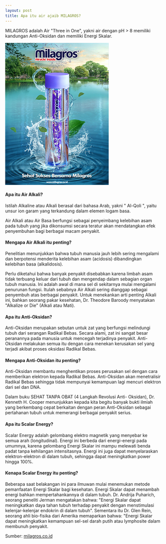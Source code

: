 ```yaml
---
layout: post
title: Apa itu air ajaib MILAGROS?
---
```


MILAGROS adalah Air "Three in One", yakni air dengan pH > 8 memiliki kandungan Anti-Oksidan dan memiliki Energi Skalar.

![alt text](https://raw.githubusercontent.com/milagrospatrol/milagrospatrol.github.io/master/images/produk.jpg "produk")

#### Apa itu Air Alkali?
Istilah Alkaline atau Alkali berasal dari bahasa Arab, yakni " Al-Qoli ", yaitu unsur ion garam yang terkandung dalam elemen logam basa. 

Air Alkali atau Air Basa berfungsi sebagai penyeimbang kelebihan asam pada tubuh yang jika dikonsumsi secara teratur akan mendatangkan efek penyembuhan bagi berbagai macam penyakit.

#### Mengapa Air Alkali itu penting?
Penelitian menunjukkan bahwa tubuh manusia jauh lebih sering mengalami dan berpotensi menderita kelebihan asam (acidosis)
dibandingkan kelebihan basa (alkalidosis).


Perlu diketahui bahwa banyak penyakit disebabkan karena limbah asam tidak terbuang keluar dari tubuh dan mengendap dalam sebagian organ tubuh manusia. Ini adalah awal di mana sel di sekitarnya mulai mengalami penurunan fungsi. Itulah sebabnya Air Alkali sering dianggap sebagai penyembuh atas berbagai penyakit. Untuk menekankan arti penting Alkali ini, bahkan seorang pakar kesehatan, Dr. Theodore Baroody menyatakan "Alkalize or Die" (Alkali atau Mati).

#### Apa itu Anti-Oksidan?
Anti-Oksidan merupakan sebutan untuk zat yang berfungsi melindungi tubuh dari serangan Radikal Bebas. Secara alami, zat ini sangat besar peranannya pada manusia untuk mencegah terjadinya penyakit. Anti- Oksidan melakukan semua itu dengan cara menekan kerusakan sel yang terjadi akibat proses oksidasi Radikal Bebas.

#### Mengapa Anti-Oksidan itu penting?
Anti-Oksidan membantu menghentikan proses perusakan sel dengan cara memberikan elektron kepada Radikal Bebas. Anti-Oksidan akan menetralisir Radikal Bebas sehingga tidak mempunyai kemampuan lagi mencuri elektron dari sel dan DNA.

Dalam buku SEHAT TANPA OBAT (4 Langkah Revolusi Anti- Oksidan), Dr. Kenneth H. Cooper menunjukkan kepada kita begitu banyak bukti ilmiah yang berkembang cepat berkaitan dengan peran Anti-Oksidan sebagai pertahanan tubuh untuk memerangi berbagai penyakit serius.

#### Apa itu Scalar Energy?
Scalar Energy adalah gelombang elektro magnetik yang menyebar ke semua arah (longitudinal). Energi ini berbeda dari energi-energi pada umumnya, karena gelombang Energi Skalar ini mampu melewati benda padat tanpa kehilangan intensitasnya. Energi ini juga dapat menyelaraskan elektron-elektron di dalam tubuh, sehingga dapat meningkatkan
power hingga 100%.

#### Kenapa Scalar Energy itu penting?
Beberapa saat belakangan ini para ilmuwan mulai menemukan metode pemanfaatan Energi Skalar bagi kesehatan. Energi Skalar dapat menambah energi bahkan mempertahankannya di dalam tubuh. Dr. Andrija Puharich, seorang peneliti Jerman mengatakan bahwa: "Energi Skalar dapat meningkatkan daya tahan tubuh terhadap penyakit dengan menstimulasi kelenjar-kelenjar endokrin di dalam tubuh". Sementara itu Dr. Glen Rein, seorang ahli bio-fisika dari Amerika memaparkan bahwa: "Energi Skalar dapat meningkatkan kemampuan sel-sel darah putih atau lymphosite dalam membunuh penyakit.

Sumber: [milagros.co.id](https://milagros.co.id)
